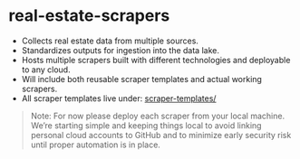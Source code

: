 # real-estate-scrapers

- Collects real estate data from multiple sources.
- Standardizes outputs for ingestion into the data lake.
- Hosts multiple scrapers built with different technologies and deployable to any cloud.
- Will include both reusable scraper templates and actual working scrapers.
- All scraper templates live under: [scraper-templates/](scraper-templates/README.md)


> Note: For now please deploy each scraper from your local machine. We’re starting simple and keeping things local to avoid linking personal cloud accounts to GitHub and to minimize early security risk until proper automation is in place.
